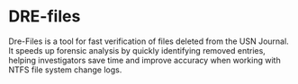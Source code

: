 # DRE-files
Dre-Files is a tool for fast verification of files deleted from the USN Journal. It speeds up forensic analysis by quickly identifying removed entries, helping investigators save time and improve accuracy when working with NTFS file system change logs.
